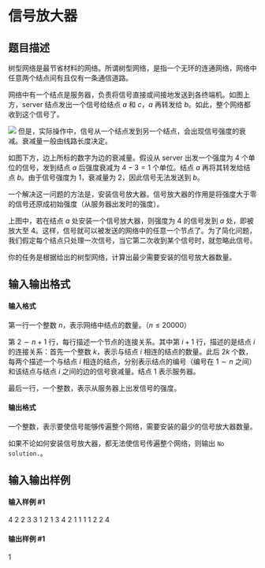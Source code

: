 
# 信号放大器
## 题目描述
树型网络是最节省材料的网络。所谓树型网络，是指一个无环的连通网络，网络中任意两个结点间有且仅有一条通信道路。

网络中有一个结点是服务器，负责将信号直接或间接地发送到各终端机。如图上方，server 结点发出一个信号给结点 $a$ 和 $c$，$a$ 再转发给 $b$。如此，整个网络都收到这个信号了。

![](https://cdn.luogu.com.cn/upload/image_hosting/01rnqea2.png)
但是，实际操作中，信号从一个结点发到另一个结点，会出现信号强度的衰减。衰减量一般由线路长度决定。

如图下方，边上所标的数字为边的衰减量。假设从 server 出发一个强度为 $4$ 个单位的信号，发到结点 $a$ 后强度衰减为 $4-3=1$ 个单位。结点 $a$ 再将其转发给结点 $b$。由于信号强度为 $1$，衰减量为 $2$，因此信号无法发送到 $b$。

一个解决这一问题的方法是，安装信号放大器。信号放大器的作用是将强度大于零的信号还原成初始强度（从服务器出发时的强度）。

上图中，若在结点 $a$ 处安装一个信号放大器，则强度为 $4$ 的信号发到 $a$ 处，即被放大至 $4$。这样，信号就可以被发送的网络中的任意一个节点了。为了简化问题，我们假定每个结点只处理一次信号，当它第二次收到某个信号时，就忽略此信号。

你的任务是根据给出的树型网络，计算出最少需要安装的信号放大器数量。
## 输入输出格式
#### 输入格式

第一行一个整数 $n$，表示网络中结点的数量。（$n \le 20000$）

第 $2 \sim n+1$ 行，每行描述一个节点的连接关系。其中第 $i+1$ 行，描述的是结点 $i$ 的连接关系：首先一个整数 $k$，表示与结点 $i$ 相连的结点的数量。此后 $2k$ 个数，每两个描述一个与结点 $i$ 相连的结点，分别表示结点的编号（编号在 $1 \sim n$ 之间）和该结点与结点 $i$ 之间的边的信号衰减量。结点 $1$ 表示服务器。

最后一行，一个整数，表示从服务器上出发信号的强度。
#### 输出格式

一个整数，表示要使信号能够传遍整个网络，需要安装的最少的信号放大器数量。

如果不论如何安装信号放大器，都无法使信号传遍整个网络，则输出 `No solution.`。

## 输入输出样例
#### 输入样例 #1
4
2 2 3 3 1
2 1 3 4 2
1 1 1
1 2 2
4
#### 输出样例 #1
1

 